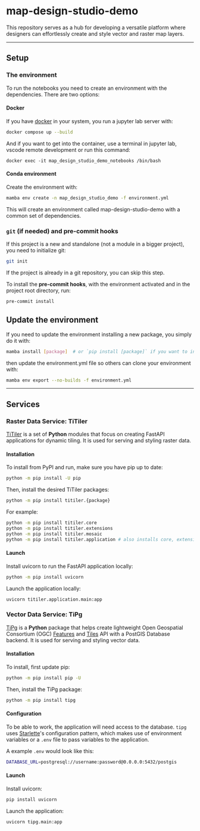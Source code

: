 map-design-studio-demo
==============================

This repository serves as a hub for developing a versatile platform where designers can effortlessly create and style vector and raster map layers.

--------

## Setup

### The environment

To run the notebooks you need to create an environment with the dependencies. There are two options:

#### Docker

If you have [docker](https://docs.docker.com/engine/install/) in your system,
you run a jupyter lab server with:

``` bash
docker compose up --build
```

And if you want to get into the container, use a terminal in jupyter lab,
vscode remote development or run this command:

```shell
docker exec -it map_design_studio_demo_notebooks /bin/bash
```

#### Conda environment

Create the environment with:

``` bash
mamba env create -n map_design_studio_demo -f environment.yml
```

This will create an environment called map-design-studio-demo with a common set of dependencies.

### `git` (if needed) and pre-commit hooks

If this project is a new and standalone (not a module in a bigger project), you need to initialize git:

``` bash
git init
```

If the project is already in a git repository, you can skip this step.

To install the **pre-commit hooks**, with the environment activated and in the project root directory, run:

``` bash
pre-commit install
```

## Update the environment

If you need to update the environment installing a new package, you simply do it with:

``` bash
mamba install [package]  # or `pip install [package]` if you want to install it via pip
```

then update the environment.yml file so others can clone your environment with:

``` bash
mamba env export --no-builds -f environment.yml
```
--------

## Services

### Raster Data Service: TiTiler

[TiTiler](https://developmentseed.org/titiler/) is a set of **Python** modules that focus on creating FastAPI applications for dynamic tiling. It is used for serving and styling raster data.

#### Installation

To install from PyPI and run, make sure you have pip up to date:

```bash
python -m pip install -U pip
```
Then, install the desired TiTiler packages:
```bash
python -m pip install titiler.{package}
```
For example:
```bash
python -m pip install titiler.core
python -m pip install titiler.extensions
python -m pip install titiler.mosaic
python -m pip install titiler.application # also installs core, extensions and mosaic
```

#### Launch

Install uvicorn to run the FastAPI application locally:
```bash
python -m pip install uvicorn
```
Launch the application locally:
```bash
uvicorn titiler.application.main:app
```

### Vector Data Service: TiPg

[TiPg](https://developmentseed.org/tipg/) is a **Python** package that helps create lightweight Open Geospatial Consortium (OGC) [Features](https://ogcapi.ogc.org/features/) and [Tiles](https://ogcapi.ogc.org/tiles/) API with a PostGIS Database backend. It is used for serving and styling vector data.

#### Installation

To install, first update pip:
```bash
python -m pip install pip -U
```
Then, install the TiPg package:
```bash
python -m pip install tipg
```

#### Configuration

To be able to work, the application will need access to the database. `tipg` uses [Starlette](https://www.starlette.io/config/)'s configuration pattern, which makes use of environment variables or a `.env` file to pass variables to the application.

A example `.env` would look like this:
```bash
DATABASE_URL=postgresql://username:password@0.0.0.0:5432/postgis
```

#### Launch

Install uvicorn:
```bash
pip install uvicorn
```

Launch the application:
```bash
uvicorn tipg.main:app
```
